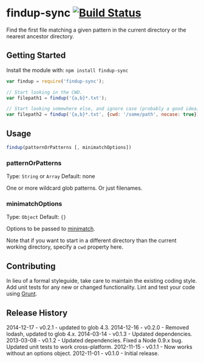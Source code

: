 # findup-sync [![Build Status](https://secure.travis-ci.org/cowboy/node-findup-sync.png?branch=master)](http://travis-ci.org/cowboy/node-findup-sync)

Find the first file matching a given pattern in the current directory or the nearest ancestor directory.

## Getting Started
Install the module with: `npm install findup-sync`

```js
var findup = require('findup-sync');

// Start looking in the CWD.
var filepath1 = findup('{a,b}*.txt');

// Start looking somewhere else, and ignore case (probably a good idea).
var filepath2 = findup('{a,b}*.txt', {cwd: '/some/path', nocase: true});
```

## Usage

```js
findup(patternOrPatterns [, minimatchOptions])
```

### patternOrPatterns
Type: `String` or `Array`
Default: none

One or more wildcard glob patterns. Or just filenames.

### minimatchOptions
Type: `Object`
Default: `{}`

Options to be passed to [minimatch](https://github.com/isaacs/minimatch).

Note that if you want to start in a different directory than the current working directory, specify a `cwd` property here.

## Contributing
In lieu of a formal styleguide, take care to maintain the existing coding style. Add unit tests for any new or changed functionality. Lint and test your code using [Grunt](http://gruntjs.com/).

## Release History
2014-12-17 - v0.2.1 - updated to glob 4.3.
2014-12-16 - v0.2.0 - Removed lodash, updated to glob 4.x.
2014-03-14 - v0.1.3 - Updated dependencies.
2013-03-08 - v0.1.2 - Updated dependencies. Fixed a Node 0.9.x bug. Updated unit tests to work cross-platform.
2012-11-15 - v0.1.1 - Now works without an options object.
2012-11-01 - v0.1.0 - Initial release.